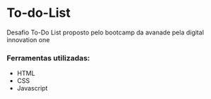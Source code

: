 # To-do-List
Desafio To-Do List proposto pelo bootcamp da avanade pela digital innovation one

### Ferramentas utilizadas:
- HTML
- CSS
- Javascript
